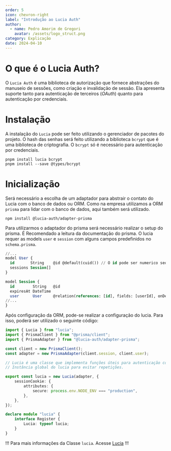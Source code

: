 ```yaml
---
order: 5
icon: chevron-right
label: "Introdução ao Lucia Auth"
author:
  - name: Pedro Amorim de Gregori
    avatar: /assets/logo_struct.png
category: Explicação
date: 2024-04-10
---
```


# O que é o Lucia Auth?

O `Lucia Auth` é uma biblioteca de autorização que fornece abstrações do manuseio de sessões, como criação e invalidação de sessão. Ela apresenta suporte tanto para autenticação de terceiros (*OAuth*) quanto para autenticação por credenciais.

# Instalação

A instalação do `Lucia` pode ser feito utilizando o gerenciador de pacotes do projeto. O hash das senhas será feito utilizando a biblioteca `bcrypt` que é uma biblioteca de criptografia. O `bcrypt` só é necessário para autenticação por credenciais.

```shell
pnpm install lucia bcrypt
pnpm install --save @types/bcrypt
```

# Inicialização

Será necessário a escolha de um adaptador para abstrair o contato do Lucia com o banco de dados ou ORM. Como na empresa utilizamos a ORM `prisma` para lidar com o banco de dados, aqui também será utilizado.

```shell
npm install @lucia-auth/adapter-prisma
```

Para utilizarmos o adaptador do prisma será necessário realizar o setup do prisma. É Recomendado a leitura da documentação do prisma. O lucia requer as models `user` e `session` com alguns campos predefinidos no `schema.prisma`.

```sql schema.prisma
//...
model User {
  id       String    @id @default(cuid()) // O id pode ser numerico sequencial ou usar uuid se quiser
  sessions Session[]
}

model Session {
  id        String   @id
  expiresAt DateTime
  user      User     @relation(references: [id], fields: [userId], onDelete: Cascade)
//...
}
```

Após configuração da ORM, pode-se realizar a configuração do lucia. Para isso, poderá ser utilizado o seguinte código:

```ts auth/lucia.ts
import { Lucia } from "lucia";
import { PrismaClient } from "@prisma/client";
import { PrismaAdapter } from "@lucia-auth/adapter-prisma";

const client = new PrismaClient();
const adapter = new PrismaAdapter(client.session, client.user);

// Lucia é uma classe que implementa funções úteis para autenticação como criar sessões ou validá-las.
// Instância global do lucia para evitar repetições.

export const lucia = new Lucia(adapter, {
	sessionCookie: {
		attributes: {
			secure: process.env.NODE_ENV === "production",
		},
	},
});

declare module "lucia" {
	interface Register {
		Lucia: typeof lucia;
	}
}

```
!!!
Para mais informações da Classe `lucia`. Acesse [Lucia](https://lucia-auth.com/reference/main/Lucia/)
!!!